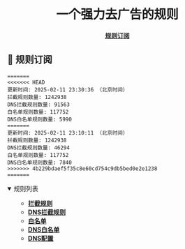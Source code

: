 <div align="center">
<h1 align="center"><br>一个强力去广告的规则</h1>

<h4>
  <a href="#a">规则订阅</a>
</h4>

</div>

<h2 id="a">🎯 规则订阅</h2>

```
=======
<<<<<<< HEAD
更新时间: 2025-02-11 23:30:36 （北京时间）
拦截规则数量: 1242938
DNS拦截规则数量: 91563
白名单规则数量: 117752
DNS白名单规则数量: 5990
=======
更新时间: 2025-02-11 23:10:11 （北京时间）
拦截规则数量: 1242938
DNS拦截规则数量: 46294
白名单规则数量: 117752
DNS白名单规则数量: 7840
>>>>>>> 4b229bdaef5f35c8e60cd754c9db5bed0e2e1238
=======
``` 
<details open>
<summary>规则列表</summary>
<ul>

- **[拦截规则](https://raw.githubusercontent.com/LINJIANPEI/LinlinDNS/main/rules.txt)**
- **[DNS拦截规则](https://raw.githubusercontent.com/LINJIANPEI/LinlinDNS/main/dns.txt)**
- **[白名单](https://raw.githubusercontent.com/LINJIANPEI/LinlinDNS/main/allow.txt)**
- **[DNS白名单](https://raw.githubusercontent.com/LINJIANPEI/LinlinDNS/main/dnsallow.txt)**
- **[DNS配置](https://raw.githubusercontent.com/LINJIANPEI/LinlinDNS/main/DnsConfiguration.txt)**
</ul>
</details>